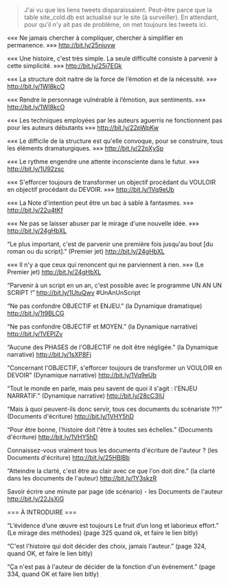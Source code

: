> J'ai vu que les liens tweets disparaissaient. Peut-être parce que la table site_cold.db est actualisé sur le site (à surveiller). En attendant, pour qu'il n'y ait pas de problème, on met toujours les tweets ici.

««« Ne jamais chercher à compliquer, chercher à simplifier en permanence. »»» http://bit.ly/25niuyw

««« Une histoire, c'est très simple. La seule difficulté consiste à parvenir à cette simplicité. »»» http://bit.ly/25j7EGk

««« La structure doit naitre de la force de l’émotion et de la nécessité. »»» http://bit.ly/1Wl8kcO

««« Rendre le personnage vulnérable à l’émotion, aux sentiments. »»» http://bit.ly/1Wl8kcO

««« Les techniques employées par les auteurs aguerris ne fonctionnent pas pour les auteurs débutants »»» http://bit.ly/22pWpKw

««« Le difficile de la structure est qu'elle convoque, pour se construire, tous les éléments dramaturgiques. »»» http://bit.ly/22pXySp

««« Le rythme engendre une attente inconsciente dans le futur. »»» http://bit.ly/1U92zsc

««« S'efforcer toujours de transformer un objectif procédant du VOULOIR en objectif procédant du DEVOIR. »»» http://bit.ly/1Vq9eUb

««« La Note d'intention peut être un bac à sable à fantasmes. »»» http://bit.ly/22u4tKf

««« Ne pas se laisser abuser par le mirage d'une nouvelle idée. »»» http://bit.ly/24gHbXL

“Le plus important, c'est de parvenir une première fois jusqu'au bout [du roman ou du script].” (Premier jet) http://bit.ly/24gHbXL

««« Il n'y a que ceux qui renoncent qui ne parviennent à rien. »»» (Le Premier jet) http://bit.ly/24gHbXL

“Parvenir à un script en un an, c'est possible avec le programme UN AN UN SCRIPT !” http://bit.ly/1UtuQwv #UnAnUnScript

“Ne pas confondre OBJECTIF et ENJEU.” (la Dynamique dramatique) http://bit.ly/1t9BLCG

“Ne pas confondre OBJECTIF et MOYEN.” (la Dynamique narrative) http://bit.ly/1VEPlZv

“Aucune des PHASES de l'OBJECTIF ne doit être négligée.” (la Dynamique narrative) http://bit.ly/1sXP8Fj

“Concernant l'OBJECTIF, s'efforcer toujours de transformer un VOULOIR en DEVOIR” (Dynamique narrative) http://bit.ly/1Vq9eUb

“Tout le monde en parle, mais peu savent de quoi il s'agit : l'ENJEU NARRATIF.” (Dynamique narrative) http://bit.ly/28cC3IU

“Mais à quoi peuvent-ils donc servir, tous ces documents du scénariste ?!?” (Documents d'écriture) http://bit.ly/1VHY5hD

“Pour être bonne, l'histoire doit l'être à toutes ses échelles.” (Documents d'écriture) http://bit.ly/1VHY5hD

Connaissez-vous vraiment tous les documents d'écriture de l'auteur ? (les Documents d'écriture) http://bit.ly/25HBlBb

“Atteindre la clarté, c'est être au clair avec ce que l'on doit dire.” (la clarté dans les documents de l'auteur) http://bit.ly/1Y3skzR

Savoir écrire une minute par page (de scénario) - les Documents de l'auteur http://bit.ly/22JsXiG

=== À INTRODUIRE ===

“L’évidence d’une œuvre est toujours Le fruit d’un long et laborieux effort.” (Le mirage des méthodes)
(page 325 quand ok, et faire le lien bitly)


“C'est l'histoire qui doit décider des choix, jamais l'auteur.”
(page 324, quand OK, et faire le lien bitly)

“Ça n'est pas à l'auteur de décider de la fonction d'un évènement.”
(page 334, quand OK et faire lien bitly)
